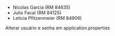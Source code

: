 - Nícolas Garcia (RM 84635)
- Julio Facal (RM 84125)
- Leticia Pfitzenmeier (RM 84906)

Alterar usuário e senha em application.properties
